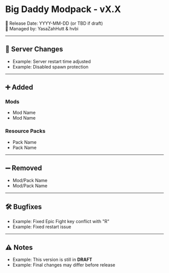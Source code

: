 # Big Daddy Modpack - vX.X

📅 Release Date: YYYY-MM-DD (or TBD if draft)  
👤 Managed by: YasaZahHutt & hvbi  

---

## 🔧 Server Changes
- Example: Server restart time adjusted  
- Example: Disabled spawn protection  

---

## ➕ Added
### Mods
- Mod Name
- Mod Name

### Resource Packs
- Pack Name
- Pack Name

---

## ➖ Removed
- Mod/Pack Name
- Mod/Pack Name

---

## 🛠️ Bugfixes
- Example: Fixed Epic Fight key conflict with "R"  
- Example: Fixed restart issue  

---

## ⚠️ Notes
- Example: This version is still in **DRAFT**  
- Example: Final changes may differ before release
